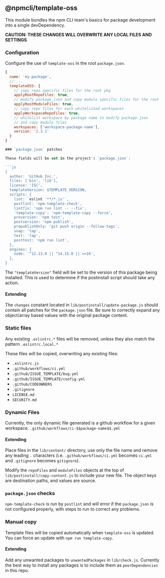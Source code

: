 ## @npmcli/template-oss

This module bundles the npm CLI team's basics for package development into a
single devDependency.

**CAUTION: THESE CHANGES WILL OVERWRITE ANY LOCAL FILES AND SETTINGS**

### Configuration

Configure the use of `template-oss` in the root `package.json`.

```js
{
  name: 'my-package',
  // ...
  templateOSS: {
    // copy repo specific files for the root pkg
    applyRootRepoFiles: true,
    // modify package.json and copy module specific files for the root pkg
    applyRootModuleFiles: true,
    // copy repo files for each whitelisted workspaces
    applyWorkspaceRepoFiles: true,
    // whitelist workspace by package name to modify package.json
    // and copy module files
    workspaces: ['workspace-package-name'],
    version: '2.3.1'
  }
}

### `package.json` patches

These fields will be set in the project's `package.json`:

```js
{
  author: 'GitHub Inc.',
  files: ['bin', 'lib'],
  license: 'ISC',
  templateVersion: $TEMPLATE_VERSION,
  scripts: {
    lint: `eslint '**/*.js'`,
    postlint: 'npm-template-check',
    lintfix: 'npm run lint -- --fix',
    'template-copy': 'npm-template-copy --force',
    preversion: 'npm test',
    postversion: 'npm publish',
    prepublishOnly: 'git push origin --follow-tags',
    snap: 'tap',
    test: 'tap',
    posttest: 'npm run lint',
  },
  engines: {
    node: '^12.13.0 || ^14.15.0 || >=16',
  },
}
```

The `"templateVersion"` field will be set to the version of this package being
installed. This is used to determine if the postinstall script should take any
action.

#### Extending

The `changes` constant located in `lib/postinstall/update-package.js` should contain
all patches for the `package.json` file. Be sure to correctly expand any object/array
based values with the original package content.

### Static files

Any existing `.eslintrc.*` files will be removed, unless they also match the
pattern `.eslintrc.local.*`

These files will be copied, overwriting any existing files:

- `.eslintrc.js`
- `.github/workflows/ci.yml`
- `.github/ISSUE_TEMPLATE/bug.yml`
- `.github/ISSUE_TEMPLATE/config.yml`
- `.github/CODEOWNERS`
- `.gitignore`
- `LICENSE.md`
- `SECURITY.md`

### Dynamic Files

Currently, the only dynamic file generated is a github workflow for a given workspace.
`.github/workflows/ci-$$package-name$$.yml`

#### Extending

Place files in the `lib/content/` directory, use only the file name and remove
any leading `.` characters (i.e. `.github/workflows/ci.yml` becomes `ci.yml`
and `.gitignore` becomes `gitignore`).

Modify the `repoFiles` and `moduleFiles` objects at the top of `lib/postinstall/copy-content.js` to include
your new file. The object keys are destination paths, and values are source.

### `package.json` checks

`npm-template-check` is run by `postlint` and will error if the `package.json`
is not configured properly, with steps to run to correct any problems.

### Manual copy

Template files will be copied automatically when `template-oss` is updated.
You can force an update with `npm run template-copy`.

#### Extending

Add any unwanted packages to `unwantedPackages` in `lib/check.js`. Currently
the best way to install any packages is to include them as `peerDependencies`
in this repo.
